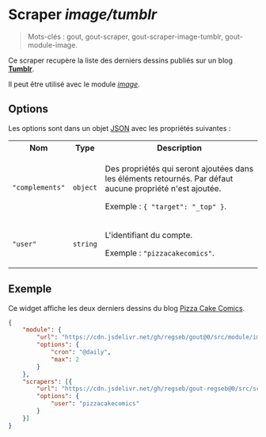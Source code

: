 # Scraper _image/tumblr_

> Mots-clés : gout, gout-scraper, gout-scraper-image-tumblr, gout-module-image.

Ce scraper recupère la liste des derniers dessins publiés sur un blog
[**Tumblr**](https://www.tumblr.com/).

Il peut être utilisé avec le module
[_image_](https://github.com/regseb/gout/tree/HEAD/src/module/image#readme).

## Options

Les options sont dans un objet
[JSON](https://www.json.org/json-fr.html "JavaScript Object Notation") avec les
propriétés suivantes :

<table>
  <tr>
    <th>Nom</th>
    <th>Type</th>
    <th>Description</th>
  </tr>
  <tr>
    <td><code>"complements"</code></td>
    <td><code>object</code></td>
    <td>
      <p>
        Des propriétés qui seront ajoutées dans les éléments retournés. Par
        défaut aucune propriété n'est ajoutée.
      </p>
      <p>
        Exemple : <code>{ "target": "_top" }</code>.
      </p>
    </td>
  <tr>
    <td><code>"user"</code></td>
    <td><code>string</code></td>
    <td>
      <p>
        L'identifiant du compte.
      </p>
      <p>
        Exemple : <code>"pizzacakecomics"</code>.
      </p>
    </td>
  </tr>
  </tr>
</table>

## Exemple

Ce widget affiche les deux derniers dessins du blog [Pizza Cake
Comics](https://pizzacakecomic.com/).

```JSON
{
    "module": {
        "url": "https://cdn.jsdelivr.net/gh/regseb/gout@0/src/module/image/image.js",
        "options": {
            "cron": "@daily",
            "max": 2
        }
    },
    "scrapers": [{
        "url": "https://cdn.jsdelivr.net/gh/regseb/gout-regseb@0/src/scraper/image/tumblr/tumblr.js",
        "options": {
            "user": "pizzacakecomics"
        }
    }]
}
```
